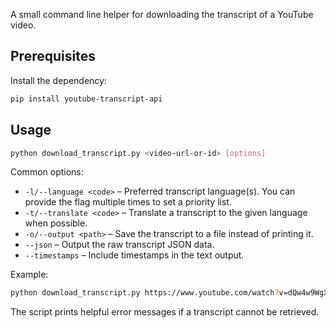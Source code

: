 A small command line helper for downloading the transcript of a YouTube video.

## Prerequisites

Install the dependency:

```bash
pip install youtube-transcript-api
```

## Usage

```bash
python download_transcript.py <video-url-or-id> [options]
```

Common options:

- `-l/--language <code>` – Preferred transcript language(s). You can provide the flag multiple times to set a priority list.
- `-t/--translate <code>` – Translate a transcript to the given language when possible.
- `-o/--output <path>` – Save the transcript to a file instead of printing it.
- `--json` – Output the raw transcript JSON data.
- `--timestamps` – Include timestamps in the text output.

Example:

```bash
python download_transcript.py https://www.youtube.com/watch?v=dQw4w9WgXcQ -l en --timestamps -o transcript.txt
```

The script prints helpful error messages if a transcript cannot be retrieved.